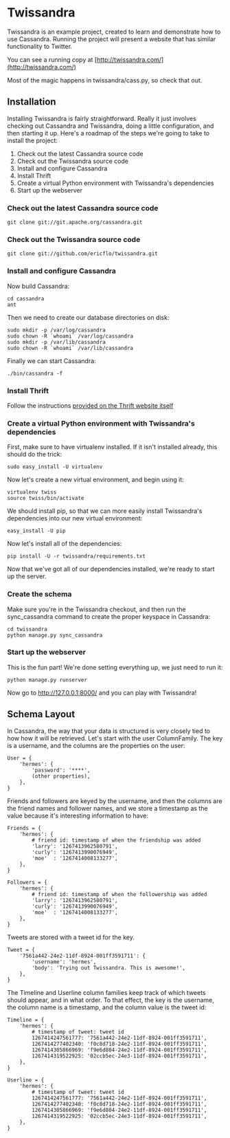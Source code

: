 # Twissandra

Twissandra is an example project, created to learn and demonstrate how to use
Cassandra.  Running the project will present a website that has similar
functionality to Twitter.

You can see a running copy at [http://twissandra.com/](http://twissandra.com/)

Most of the magic happens in twissandra/cass.py, so check that out.

## Installation

Installing Twissandra is fairly straightforward.  Really it just involves
checking out Cassandra and Twissandra, doing a little configuration, and
then starting it up.  Here's a roadmap of the steps we're going to take to
install the project:

1. Check out the latest Cassandra source code
2. Check out the Twissandra source code
3. Install and configure Cassandra
4. Install Thrift
5. Create a virtual Python environment with Twissandra's dependencies
6. Start up the webserver

### Check out the latest Cassandra source code

    git clone git://git.apache.org/cassandra.git

### Check out the Twissandra source code

    git clone git://github.com/ericflo/twissandra.git

### Install and configure Cassandra

Now build Cassandra:

    cd cassandra
    ant

Then we need to create our database directories on disk:

    sudo mkdir -p /var/log/cassandra
    sudo chown -R `whoami` /var/log/cassandra
    sudo mkdir -p /var/lib/cassandra
    sudo chown -R `whoami` /var/lib/cassandra

Finally we can start Cassandra:

    ./bin/cassandra -f

### Install Thrift

Follow the instructions [provided on the Thrift website itself](http://wiki.apache.org/thrift/ThriftInstallation)

### Create a virtual Python environment with Twissandra's dependencies

First, make sure to have virtualenv installed.  If it isn't installed already,
this should do the trick:

    sudo easy_install -U virtualenv

Now let's create a new virtual environment, and begin using it:

    virtualenv twiss
    source twiss/bin/activate

We should install pip, so that we can more easily install Twissandra's
dependencies into our new virtual environment:

    easy_install -U pip

Now let's install all of the dependencies:

    pip install -U -r twissandra/requirements.txt

Now that we've got all of our dependencies installed, we're ready to start up
the server.

### Create the schema

Make sure you're in the Twissandra checkout, and then run the sync_cassandra
command to create the proper keyspace in Cassandra:

    cd twissandra
    python manage.py sync_cassandra

### Start up the webserver

This is the fun part! We're done setting everything up, we just need to run it:

    python manage.py runserver

Now go to http://127.0.0.1:8000/ and you can play with Twissandra!

## Schema Layout

In Cassandra, the way that your data is structured is very closely tied to how
how it will be retrieved.  Let's start with the user ColumnFamily. The key is
a username, and the columns are the properties on the user:

    User = {
        'hermes': {
            'password': '****',
            (other properties),
        },
    }

Friends and followers are keyed by the username, and then the columns are the
friend names and follower names, and we store a timestamp as the value because
it's interesting information to have:
    
    Friends = {
        'hermes': {
            # friend id: timestamp of when the friendship was added
            'larry': '1267413962580791',
            'curly': '1267413990076949',
            'moe'  : '1267414008133277',
        },
    }
    
    Followers = {
        'hermes': {
            # friend id: timestamp of when the followership was added
            'larry': '1267413962580791',
            'curly': '1267413990076949',
            'moe'  : '1267414008133277',
        },
    }

Tweets are stored with a tweet id for the key.

    Tweet = {
        '7561a442-24e2-11df-8924-001ff3591711': {
            'username': 'hermes',
            'body': 'Trying out Twissandra. This is awesome!',
        },
    }

The Timeline and Userline column families keep track of which tweets should
appear, and in what order.  To that effect, the key is the username, the column
name is a timestamp, and the column value is the tweet id:

    Timeline = {
        'hermes': {
            # timestamp of tweet: tweet id
            1267414247561777: '7561a442-24e2-11df-8924-001ff3591711',
            1267414277402340: 'f0c8d718-24e2-11df-8924-001ff3591711',
            1267414305866969: 'f9e6d804-24e2-11df-8924-001ff3591711',
            1267414319522925: '02ccb5ec-24e3-11df-8924-001ff3591711',
        },
    }
    
    Userline = {
        'hermes': {
            # timestamp of tweet: tweet id
            1267414247561777: '7561a442-24e2-11df-8924-001ff3591711',
            1267414277402340: 'f0c8d718-24e2-11df-8924-001ff3591711',
            1267414305866969: 'f9e6d804-24e2-11df-8924-001ff3591711',
            1267414319522925: '02ccb5ec-24e3-11df-8924-001ff3591711',
        },
    }
